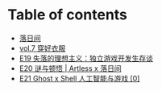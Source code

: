 # Table of contents

* [落日间](README.md)
* [vol.7 穿好衣服](vol.7-chuan-hao-yi-fu.md)
* [E19 失落的理想主义：独立游戏开发生存谈](e19-shi-luo-de-li-xiang-zhu-yi-du-li-you-xi-kai-fa-sheng-cun-tan.md)
* [E20 谜与顿悟 \|  Artless x 落日间](e20-mi-yu-dun-wu-artlessx-luo-ri-jian.md)
* [E21 Ghost x Shell 人工智能与游戏 \[0\]](e21.md)

